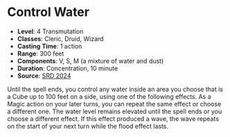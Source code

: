 # Control Water

- **Level**: 4 Transmutation
- **Classes**: Cleric, Druid, Wizard
- **Casting Time**: 1 action
- **Range**: 300 feet
- **Components**: V, S, M (a mixture of water and dust)
- **Duration**: Concentration, 10 minute
- **Source**: [SRD 2024](../../../srds/SRD_2024.pdf)

Until the spell ends, you control any water inside an area you choose that is a Cube up to 100 feet on a side, using one of the following effects. As a Magic action on your later turns, you can repeat the same effect or choose a different one. The water level remains elevated until the spell ends or you choose a different effect. If this effect produced a wave, the wave repeats on the start of your next turn while the flood effect lasts.

